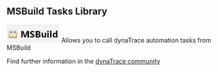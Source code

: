 ## MSBuild Tasks Library

![images_community/download/attachments/8651508/icon.png](images_community/download/attachments/8651508/icon.png) Allows you to call dynaTrace automation tasks from MSBuild

Find further information in the [dynaTrace community](https://community.compuwareapm.com/community/display/DL/MSBuild+Tasks+Library)